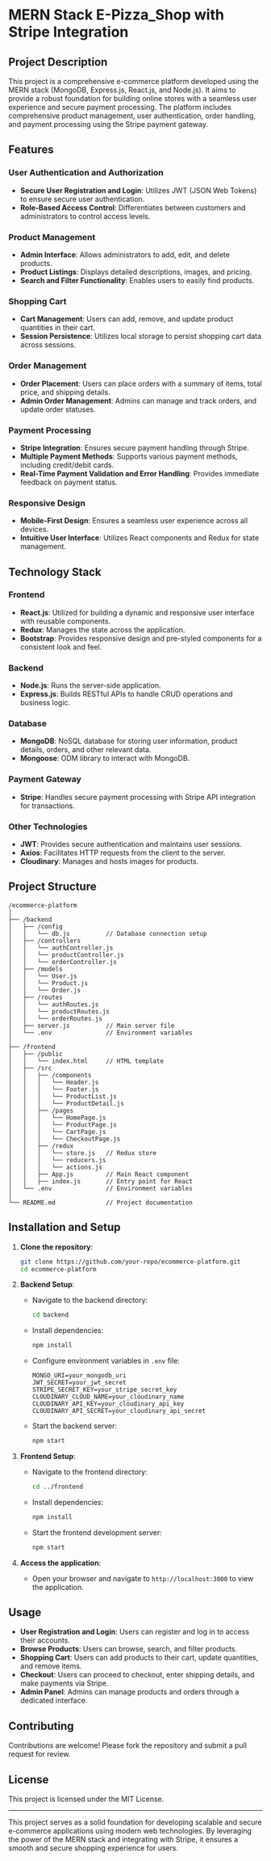 # MERN Stack E-Pizza_Shop with Stripe Integration

## Project Description

This project is a comprehensive e-commerce platform developed using the MERN stack (MongoDB, Express.js, React.js, and Node.js). It aims to provide a robust foundation for building online stores with a seamless user experience and secure payment processing. The platform includes comprehensive product management, user authentication, order handling, and payment processing using the Stripe payment gateway.

## Features

### User Authentication and Authorization
- **Secure User Registration and Login**: Utilizes JWT (JSON Web Tokens) to ensure secure user authentication.
- **Role-Based Access Control**: Differentiates between customers and administrators to control access levels.

### Product Management
- **Admin Interface**: Allows administrators to add, edit, and delete products.
- **Product Listings**: Displays detailed descriptions, images, and pricing.
- **Search and Filter Functionality**: Enables users to easily find products.

### Shopping Cart
- **Cart Management**: Users can add, remove, and update product quantities in their cart.
- **Session Persistence**: Utilizes local storage to persist shopping cart data across sessions.

### Order Management
- **Order Placement**: Users can place orders with a summary of items, total price, and shipping details.
- **Admin Order Management**: Admins can manage and track orders, and update order statuses.

### Payment Processing
- **Stripe Integration**: Ensures secure payment handling through Stripe.
- **Multiple Payment Methods**: Supports various payment methods, including credit/debit cards.
- **Real-Time Payment Validation and Error Handling**: Provides immediate feedback on payment status.

### Responsive Design
- **Mobile-First Design**: Ensures a seamless user experience across all devices.
- **Intuitive User Interface**: Utilizes React components and Redux for state management.

## Technology Stack

### Frontend
- **React.js**: Utilized for building a dynamic and responsive user interface with reusable components.
- **Redux**: Manages the state across the application.
- **Bootstrap**: Provides responsive design and pre-styled components for a consistent look and feel.

### Backend
- **Node.js**: Runs the server-side application.
- **Express.js**: Builds RESTful APIs to handle CRUD operations and business logic.

### Database
- **MongoDB**: NoSQL database for storing user information, product details, orders, and other relevant data.
- **Mongoose**: ODM library to interact with MongoDB.

### Payment Gateway
- **Stripe**: Handles secure payment processing with Stripe API integration for transactions.

### Other Technologies
- **JWT**: Provides secure authentication and maintains user sessions.
- **Axios**: Facilitates HTTP requests from the client to the server.
- **Cloudinary**: Manages and hosts images for products.

## Project Structure

```
/ecommerce-platform
│
├── /backend
│   ├── /config
│   │   └── db.js          // Database connection setup
│   ├── /controllers
│   │   └── authController.js
│   │   └── productController.js
│   │   └── orderController.js
│   ├── /models
│   │   └── User.js
│   │   └── Product.js
│   │   └── Order.js
│   ├── /routes
│   │   └── authRoutes.js
│   │   └── productRoutes.js
│   │   └── orderRoutes.js
│   ├── server.js          // Main server file
│   └── .env               // Environment variables
│
├── /frontend
│   ├── /public
│   │   └── index.html     // HTML template
│   ├── /src
│   │   ├── /components
│   │   │   └── Header.js
│   │   │   └── Footer.js
│   │   │   └── ProductList.js
│   │   │   └── ProductDetail.js
│   │   ├── /pages
│   │   │   └── HomePage.js
│   │   │   └── ProductPage.js
│   │   │   └── CartPage.js
│   │   │   └── CheckoutPage.js
│   │   ├── /redux
│   │   │   └── store.js   // Redux store
│   │   │   └── reducers.js
│   │   │   └── actions.js
│   │   ├── App.js         // Main React component
│   │   ├── index.js       // Entry point for React
│   └── .env               // Environment variables
│
└── README.md              // Project documentation
```

## Installation and Setup

1. **Clone the repository**:
   ```bash
   git clone https://github.com/your-repo/ecommerce-platform.git
   cd ecommerce-platform
   ```

2. **Backend Setup**:
   - Navigate to the backend directory:
     ```bash
     cd backend
     ```
   - Install dependencies:
     ```bash
     npm install
     ```
   - Configure environment variables in `.env` file:
     ```
     MONGO_URI=your_mongodb_uri
     JWT_SECRET=your_jwt_secret
     STRIPE_SECRET_KEY=your_stripe_secret_key
     CLOUDINARY_CLOUD_NAME=your_cloudinary_name
     CLOUDINARY_API_KEY=your_cloudinary_api_key
     CLOUDINARY_API_SECRET=your_cloudinary_api_secret
     ```
   - Start the backend server:
     ```bash
     npm start
     ```

3. **Frontend Setup**:
   - Navigate to the frontend directory:
     ```bash
     cd ../frontend
     ```
   - Install dependencies:
     ```bash
     npm install
     ```
   - Start the frontend development server:
     ```bash
     npm start
     ```

4. **Access the application**:
   - Open your browser and navigate to `http://localhost:3000` to view the application.

## Usage

- **User Registration and Login**: Users can register and log in to access their accounts.
- **Browse Products**: Users can browse, search, and filter products.
- **Shopping Cart**: Users can add products to their cart, update quantities, and remove items.
- **Checkout**: Users can proceed to checkout, enter shipping details, and make payments via Stripe.
- **Admin Panel**: Admins can manage products and orders through a dedicated interface.

## Contributing

Contributions are welcome! Please fork the repository and submit a pull request for review.

## License

This project is licensed under the MIT License.

---

This project serves as a solid foundation for developing scalable and secure e-commerce applications using modern web technologies. By leveraging the power of the MERN stack and integrating with Stripe, it ensures a smooth and secure shopping experience for users.
